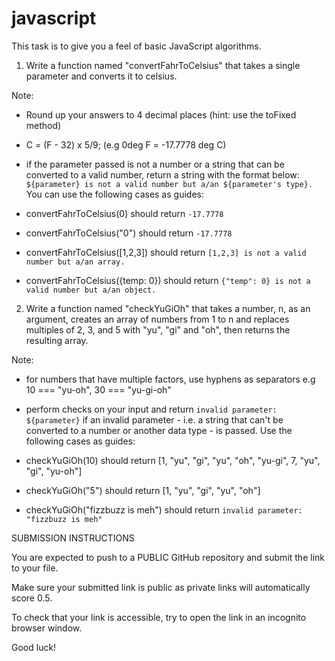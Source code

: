 # javascript

This task is to give you a feel of basic JavaScript algorithms.

1. Write a function named "convertFahrToCelsius" that takes a single parameter and converts it to celsius.

 

Note:

- Round up your answers to 4 decimal places (hint: use the toFixed method)
- C = (F - 32) x 5/9; (e.g 0deg F = -17.7778 deg C)
- if the parameter passed is not a number or a string that can be converted to a valid number, return a string with the format below:
    `${parameter} is not a valid number but a/an ${parameter's type}.`
You can use the following cases as guides:

- convertFahrToCelsius(0) should return `-17.7778`
- convertFahrToCelsius("0") should return `-17.7778`
- convertFahrToCelsius([1,2,3]) should return `[1,2,3] is not a valid number but a/an array.`
- convertFahrToCelsius({temp: 0}) should return `{"temp": 0} is not a valid number but a/an object.`
 

2. Write a function named "checkYuGiOh" that takes a number, n, as an argument, creates an array of numbers from 1 to n and replaces multiples of 2, 3, and 5 with "yu", "gi" and "oh", then returns the resulting array.

Note:

- for numbers that have multiple factors, use hyphens as separators
e.g 10 === "yu-oh", 30 === "yu-gi-oh"
- perform checks on your input and return `invalid parameter: ${parameter}` if an invalid parameter - i.e. a string that can't be converted to a number or another data type - is passed. 
Use the following cases as guides:

- checkYuGiOh(10) should return [1, "yu", "gi", "yu", "oh", "yu-gi", 7, "yu", "gi", "yu-oh"]
- checkYuGiOh("5") should return [1, "yu", "gi", "yu", "oh"]
- checkYuGiOh("fizzbuzz is meh") should return `invalid parameter: "fizzbuzz is meh"`
 

SUBMISSION INSTRUCTIONS

You are expected to push to a PUBLIC GitHub repository and submit the link to your file.

Make sure your submitted link is public as private links will automatically score 0.5. 

To check that your link is accessible, try to open the link in an incognito browser window.

 

Good luck!
